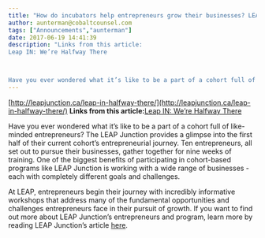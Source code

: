 ```yaml
---
title: "How do incubators help entrepreneurs grow their businesses? LEAP Junction has provided an overview of their activities and training!"
author: aunterman@cobaltcounsel.com
tags: ["Announcements","aunterman"]
date: 2017-06-19 14:41:39
description: "Links from this article:
Leap IN: We’re Halfway There



Have you ever wondered what it’s like to be a part of a cohort full of like-minded ent..."
---
```


[http://leapjunction.ca/leap-in-halfway-there/](http://leapjunction.ca/leap-in-halfway-there/)
**Links from this article:**[Leap IN: We’re Halfway There](http://leapjunction.ca/leap-in-halfway-there/)

Have you ever wondered what it’s like to be a part of a cohort full of like-minded entrepreneurs? The LEAP Junction provides a glimpse into the first half of their current cohort’s entrepreneurial  journey. Ten entrepreneurs, all set out to pursue their businesses, gather together for nine weeks of training. One of the biggest benefits of participating in cohort-based programs like LEAP Junction is working with a wide range of  businesses - each with completely different goals and challenges. 

 

At LEAP, entrepreneurs begin their journey with incredibly informative workshops that address many of the fundamental opportunities and challenges entrepreneurs face in their pursuit of growth. If you want to find out more about LEAP Junction’s entrepreneurs and program, learn more by reading LEAP Junction’s article [here](http://leapjunction.ca/leap-in-halfway-there/).